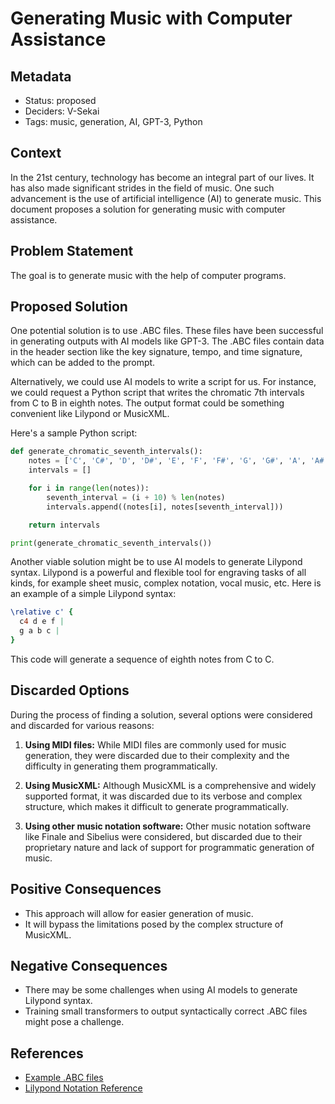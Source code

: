 # Generating Music with Computer Assistance

## Metadata

- Status: proposed
- Deciders: V-Sekai
- Tags: music, generation, AI, GPT-3, Python

## Context

In the 21st century, technology has become an integral part of our lives. It has also made significant strides in the field of music. One such advancement is the use of artificial intelligence (AI) to generate music. This document proposes a solution for generating music with computer assistance.

## Problem Statement

The goal is to generate music with the help of computer programs.

## Proposed Solution

One potential solution is to use .ABC files. These files have been successful in generating outputs with AI models like GPT-3. The .ABC files contain data in the header section like the key signature, tempo, and time signature, which can be added to the prompt.

Alternatively, we could use AI models to write a script for us. For instance, we could request a Python script that writes the chromatic 7th intervals from C to B in eighth notes. The output format could be something convenient like Lilypond or MusicXML.

Here's a sample Python script:

```python
def generate_chromatic_seventh_intervals():
    notes = ['C', 'C#', 'D', 'D#', 'E', 'F', 'F#', 'G', 'G#', 'A', 'A#', 'B']
    intervals = []

    for i in range(len(notes)):
        seventh_interval = (i + 10) % len(notes)
        intervals.append((notes[i], notes[seventh_interval]))

    return intervals

print(generate_chromatic_seventh_intervals())
```

Another viable solution might be to use AI models to generate Lilypond syntax. Lilypond is a powerful and flexible tool for engraving tasks of all kinds, for example sheet music, complex notation, vocal music, etc. Here is an example of a simple Lilypond syntax:

```lilypond
\relative c' {
  c4 d e f |
  g a b c |
}
```

This code will generate a sequence of eighth notes from C to C.

## Discarded Options

During the process of finding a solution, several options were considered and discarded for various reasons:

1. **Using MIDI files:** While MIDI files are commonly used for music generation, they were discarded due to their complexity and the difficulty in generating them programmatically.

2. **Using MusicXML:** Although MusicXML is a comprehensive and widely supported format, it was discarded due to its verbose and complex structure, which makes it difficult to generate programmatically.

3. **Using other music notation software:** Other music notation software like Finale and Sibelius were considered, but discarded due to their proprietary nature and lack of support for programmatic generation of music.

## Positive Consequences

- This approach will allow for easier generation of music.
- It will bypass the limitations posed by the complex structure of MusicXML.

## Negative Consequences

- There may be some challenges when using AI models to generate Lilypond syntax.
- Training small transformers to output syntactically correct .ABC files might pose a challenge.

## References

- [Example .ABC files](https://gwern.net/gpt-2-music)
- [Lilypond Notation Reference](https://lilypond.org/doc/v2.24/Documentation/notation/index)
